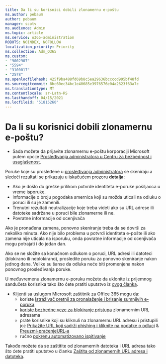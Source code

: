 ```yaml
---
title: Da li su korisnici dobili zlonamernu e-poštu
ms.author: pebaum
author: pebaum
manager: scotv
ms.audience: Admin
ms.topic: article
ms.service: o365-administration
ROBOTS: NOINDEX, NOFOLLOW
localization_priority: Priority
ms.collection: Adm_O365
ms.custom:
- "9002907"
- "5594"
- "3100017"
- "2578"
ms.openlocfilehash: 425f9ba488fd69b8c5ea29636bccccd995bf48fd
ms.sourcegitcommit: 8bc60ec34bc1e40685e3976576e04a2623f63a7c
ms.translationtype: MT
ms.contentlocale: sr-Latn-RS
ms.lasthandoff: 04/15/2021
ms.locfileid: "51815260"
---
```

# <a name="did-your-users-receive-malicious-email"></a>Da li su korisnici dobili zlonamernu e-poštu?

- Sada možete da prijavite zlonamernu e-poštu korporaciji Microsoft putem opcije [Prosleđivanja administratora u Centru za bezbednost i usaglašenost](https://sip.protection.office.com/reportsubmission).

Poruke koje su prosleđene u [prosleđivanja administratora](https://sip.protection.office.com/reportsubmission) se skeniraju a sledeći rezultati se prikazuju u iskačućem prozoru **detalja**:

- Ako je došlo do greške prilikom potvrde identiteta e-poruke pošiljaoca u vreme isporuke.
- Informacije o broju pogodaka smernica koji su možda uticali na odluku o poruci ili su je zamenili.
- Trenutni rezultati neutralizacije koje treba videti ako su URL adrese ili datoteke sadržane u poruci bile zlonamerne ili ne.
- Povratne informacije od ocenjivača

Ako je pronađena zamena, ponovno skeniranje treba da se dovrši za nekoliko minuta. Ako nije bilo problema u potvrdi identiteta e-pošte ili ako zamena nije uticala na isporuku, onda povratne informacije od ocenjivača mogu potrajati i do jedan dan.

Ako se ne složite sa konačnom odlukom o poruci, URL adresi ili datoteci (blokirano ili neblokirano), prosledite poruku za ponovno skeniranje nakon jednog dana. Velike su šanse da odluka neće biti promenjena nakon ponovnog prosleđivanja poruke.

U međuvremenu zlonamernu e-poruku možete da uklonite iz prijemnog sandučeta korisnika tako što ćete pratiti uputstvo iz [ovog članka](https://docs.microsoft.com/microsoft-365/compliance/search-for-and-delete-messages-in-your-organization).

- Klijenti sa uslugom Microsoft zaštitnik za Office 365 mogu da:
    - koriste [Istraživač pretnji za pronalaženje i brisanje sumnjivih e-poruka](https://docs.microsoft.com/microsoft-365/security/office-365-security/investigate-malicious-email-that-was-delivered)
    - [koriste bezbedne veze za blokiranje pristupa](https://docs.microsoft.com/microsoft-365/security/office-365-security/atp-safe-links) zlonamernim URL adresama
    - prate korisnike koji su kliknuli na zlonamernu URL adresu i pristupili joj: [Prikažite URL koji sadrži phishing i kliknite na podatke o odluci](https://docs.microsoft.com/microsoft-365/security/office-365-security/threat-explorer) & [Preuzmi-praćenjeURL-a](https://docs.microsoft.com/powershell/module/exchange/get-urltrace)
    - ručno [pokrenu automatizovano ispitivanje](https://docs.microsoft.com/microsoft-365/security/office-365-security/automated-investigation-response-office)

Takođe možete da se zaštitite od zlonamernih datoteka i URL adresa tako što ćete pratiti uputstvo u članku [Zaštita od zlonamernih URL adresa i datoteka](https://docs.microsoft.com/microsoft-365/security/office-365-security/protect-against-threats).